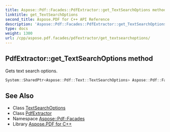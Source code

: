```yaml
---
title: Aspose::Pdf::Facades::PdfExtractor::get_TextSearchOptions method
linktitle: get_TextSearchOptions
second_title: Aspose.PDF for C++ API Reference
description: 'Aspose::Pdf::Facades::PdfExtractor::get_TextSearchOptions method. Gets text search options in C++.'
type: docs
weight: 1300
url: /cpp/aspose.pdf.facades/pdfextractor/get_textsearchoptions/
---
```

## PdfExtractor::get_TextSearchOptions method


Gets text search options.

```cpp
System::SharedPtr<Aspose::Pdf::Text::TextSearchOptions> Aspose::Pdf::Facades::PdfExtractor::get_TextSearchOptions() const
```

## See Also

* Class [TextSearchOptions](../../../aspose.pdf.text/textsearchoptions/)
* Class [PdfExtractor](../)
* Namespace [Aspose::Pdf::Facades](../../)
* Library [Aspose.PDF for C++](../../../)
